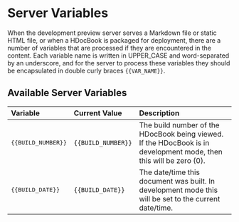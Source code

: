 # Server Variables 

When the development preview server serves a Markdown file or static HTML file, or when a HDocBook is packaged for deployment, there are a number of variables that are processed if they are encountered in the content. Each variable name is written in UPPER_CASE and word-separated by an underscore, and for the server to process these variables they should be encapsulated in double curly braces `{{VAR_NAME}}`.

## Available Server Variables

|Variable|Current Value|Description|
|:---|:---|:---|
|<pre>\{\{BUILD_NUMBER\}\}</pre>|`{{BUILD_NUMBER}}`|The build number of the HDocBook being viewed. If the HDocBook is in development mode, then this will be zero (0).|
|<pre>\{\{BUILD_DATE\}\}</pre>|`{{BUILD_DATE}}`|The date/time this document was built. In development mode this will be set to the current date/time.|
